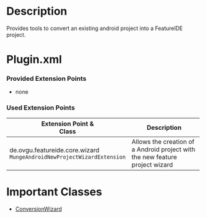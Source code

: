 # Description
Provides tools to convert an existing android project into a FeatureIDE project.


# Plugin.xml

### Provided Extension Points
* none

### Used Extension Points
| Extension Point &                                           <br>Class                                 | Description                                                                                         |
|-------------------------------------------------------------------------------------------------------|-----------------------------------------------------------------------------------------------------| 
| de.ovgu.featureide.core.wizard                       <br>`MungeAndroidNewProjectWizardExtension`        | Allows the creation of a Android project with the new feature project wizard                                               |




# Important Classes

* [ConversionWizard](https://github.com/FeatureIDE/FeatureIDE/blob/develop/plugins/de.ovgu.featureide.ui/src/de/ovgu/featureide/ui/wizards/ConversionWizard.java)
